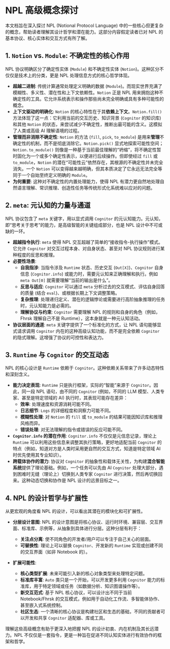 # NPL 高级概念探讨

本文档旨在深入探讨 NPL (Notional Protocol Language) 中的一些核心但更复杂的概念，帮助读者理解其设计哲学和潜在能力。这部分内容假定读者已对 NPL 的基本协议、核心实体和交互方式有所了解。

## 1. `Notion` vs. `Module`: 不确定性的核心作用

NPL 协议明确区分了确定性实体 (`Module`) 和不确定性实体 (`Notion`)。这种区分不仅仅是技术上的分类，更是 NPL 处理信息方式的核心哲学体现。

*   **超越二进制**: 传统计算通常处理定义明确的数据 (`Module`)。而现实世界充满了模糊性、多义性、潜在性和上下文依赖性。`Notion` 正是 NPL 用来拥抱这种不确定性的工具。它允许系统表示和操作那些尚未完全明确或具有多种可能性的概念。
*   **上下文驱动的明确化**: `Notion` 的核心特性在于其**依赖上下文**。`Notion.fill()` 方法体现了这一点：它利用当前的交互历史、知识背景 (`Cognitor` 的知识库) 和其他 `Notion` 的状态，来尝试减少不确定性，推断出最可能的含义。这模拟了人类或高级 AI 理解语境的过程。
*   **管理而非消除不确定性**: `Notion` 的方法 (`fill`, `pick`, `to_module`) 是用来**管理**不确定性的机制，而不是彻底消除它。`Notion.pick()` 显式地探索可能性空间；`Notion.to_module()` 则像是一种基于当前最佳理解的“坍缩”，将不确定性暂时固化为一个或多个确定性表示，以便进行后续操作。但即使经过 `fill` 或 `to_module`，`Notion` 的潜在“可能性云”依然存在，其根源的不确定性并未完全消失。一个 `Notion` 可以变得越来越明确，但其本质决定了它永远无法完全等同于一个自始至终定义明确的 `Module`。
*   **为何重要**: 这种对不确定性的内置处理能力，使得 NPL 有潜力更自然地处理自然语言理解、常识推理、创造性任务等传统形式化系统难以应对的问题。

## 2. `meta`: 元认知的力量与通道

NPL 协议包含了 `meta` 关键字，用以显式调用 `Cognitor` 的元认知能力。元认知，即“思考关于思考”的能力，是高级智能的关键组成部分，也是 NPL 设计中不可或缺的一环。

*   **超越指令执行**: `meta` 使得 NPL 交互超越了简单的“接收指令-执行操作”模式。它允许 `Cognitor` 对交互过程本身、对自身状态、甚至对 NPL 协议规则进行某种程度的反思和推理。
*   **必要性场景**:
    *   **自我指涉**: 当指令涉及 `Runtime` 状态、历史交互 (`Out[X]`)、`Cognitor` 自身信息 (`Cognitor.info`) 或能力时，需要元认知来正确理解和执行。例如 `meta Out[0]` 就需要理解“当前的输出是什么”。
    *   **反思与适应**: `Cognitor` 可以通过 `meta` 分析过去的交互模式、评估自身回答的质量 (结合 `eval`)、或根据长期上下文调整策略。
    *   **复杂推理**: 处理递归定义、潜在的逻辑悖论或需要进行高阶抽象推理的任务时，元认知能力是必需的。
    *   **理解协议与约束**: `Cognitor` 需要理解 NPL 的规则和自身的角色（例如，Fhrsk 理解自己不是 Runtime），这本身就是一种元认知活动。
*   **协议层面的通道**: `meta` 关键字提供了一个标准化的方式，让 NPL 语句能够显式请求调用 `Cognitor` 内在的这种高级认知功能，而不是完全依赖 `Cognitor` 的隐式理解。这增强了协议的可控性和表达力。

## 3. `Runtime` 与 `Cognitor` 的交互动态

NPL 的核心设计是 `Runtime` 依赖于 `Cognitor`。这种依赖关系带来了许多动态特性和深刻含义。

*   **能力决定表现**: `Runtime` 只是执行框架，实际的“智能”来源于 `Cognitor`。因此，同一段 NPL 语句，由不同的 `Cognitor` (例如，不同的 LLM 模型、人类专家、甚至是特定领域的 AI) 执行时，其表现可能存在差异：
    *   **效率**: 处理速度和资源消耗可能不同。
    *   **日志细节**: `Logs` 的详细程度和洞察力可能不同。
    *   **模糊性处理**: 对 `Notion` 的 `fill` 或 `to_module` 的结果可能因知识库和推理风格而异。
    *   **错误处理**: 对无法理解的指令或错误的反应可能不同。
*   **`Cognitor.info` 的潜在作用**: `Cognitor.info` 不仅仅是元信息记录，理论上 `Runtime` 可以利用这些信息来调整其执行策略，更好地适配当前 `Cognitor` 的特点（例如，知道对方是人类时采用更自然的交互方式，知道是特定领域 AI 时优先使用其专业知识）。
*   **跨载体协作的潜力**: 协议对 `Cognitor` 的抽象性和载体无关性，为构建**混合智能系统**提供了理论基础。例如，一个任务可以先由 AI `Cognitor` 处理大部分，遇到困难时无缝（理论上）切换到人类专家 `Cognitor` 进行决策，然后再切换回来。这种动态切换和协作是 NPL 设计的远景目标之一。

## 4. NPL 的设计哲学与扩展性

从更宏观的角度看 NPL 的设计，可以看出其潜在的模块化和可扩展性。

*   **分层设计意图**: NPL 的设计意图是将核心协议、运行时环境、兼容层、交互界面、标准库、示例等，从抽象到具体进行分层。这种分层有利于：
    *   **关注点分离**: 使不同角色的开发者/用户可以专注于自己关心的层面。
    *   **可替换性**: 理论上可以替换 `Cognitor`、开发新的 `Runtime` 实现或创建不同的交互界面（如非 Notebook 的）。

*   **扩展可能性**:
    *   **核心类型扩展**: 未来可能引入新的核心对象类型来处理特定问题。
    *   **标准库丰富**: `Auto` 类只是一个开始，可以开发更多利用 `Cognitor` 能力的标准库，用于特定领域或任务（如数据分析、知识图谱操作等）。
    *   **新交互范式**: 基于 NPL 核心协议，可以设计出不同于当前 Notebook/Fhrsk 的交互模式，例如用于自动化工作流、多智能体协作、甚至嵌入式系统控制。
    *   **社区生态**: 一个清晰的核心协议是构建社区和生态的基础，不同的贡献者可以开发和共享 `Cognitor` 适配器、库或工具。

理解这些高级概念有助于更深入地把握 NPL 的设计初衷、内在机制及其长远潜力。NPL 不仅仅是一套指令，更是一种旨在促进不同认知实体进行有效协作的框架和哲学。
